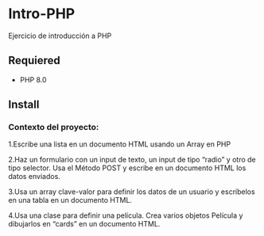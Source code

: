 # Intro-PHP
Ejercicio de introducción a PHP

## Requiered

- PHP 8.0

## Install


### Contexto del proyecto:

1.Escribe una lista en un documento HTML usando un Array en PHP

2.Haz un formulario con un input de texto, un input de tipo “radio” y otro de tipo selector. Usa el Método POST y escribe en un documento HTML los datos enviados.

3.Usa un array clave-valor para definir los datos de un usuario y escríbelos en una tabla en un documento HTML.

4.Usa una clase para definir una película. Crea varios objetos Película y dibujarlos en “cards” en un documento HTML.
